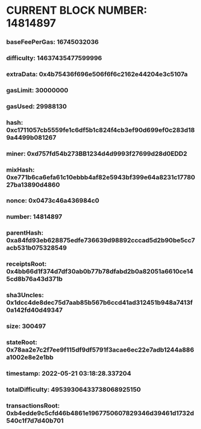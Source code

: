 # CURRENT BLOCK NUMBER: 14814897

### baseFeePerGas: 16745032036
### difficulty: 14637435477599996
### extraData: 0x4b75436f696e506f6f6c2162e44204e3c5107a
### gasLimit: 30000000
### gasUsed: 29988130
### hash: 0xc1711057cb5559fe1c6df5b1c824f4cb3ef90d699ef0c283d189a4499b081267
### miner: 0xd757fd54b273BB1234d4d9993f27699d28d0EDD2
### mixHash: 0xe771b6ca6efa61c10ebbb4af82e5943bf399e64a8231c1778027ba13890d4860
### nonce: 0x0473c46a436984c0
### number: 14814897
### parentHash: 0xa84fd93eb628875edfe736639d98892cccad5d2b90be5cc7acb531b075328549
### receiptsRoot: 0x4bb66d1f374d7df30ab0b77b78dfabd2b0a82051a6610ce145cd8b76a43d371b
### sha3Uncles: 0x1dcc4de8dec75d7aab85b567b6ccd41ad312451b948a7413f0a142fd40d49347
### size: 300497
### stateRoot: 0x78aa2e7c2f7ee9f115df9df5791f3acae6ec22e7adb1244a886a1002e8e2e1bb
### timestamp: 2022-05-21 03:18:28.337204
### totalDifficulty: 49539306433738068925150
### transactionsRoot: 0xb4edde9c5cfd46b4861e1967750607829346d39461d1732d540c1f7d7d40b701
